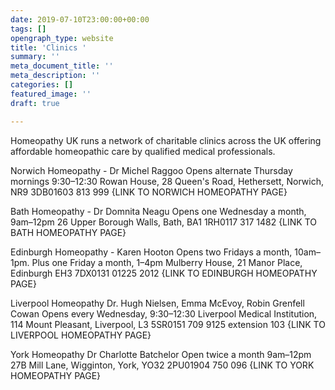 ```yaml
---
date: 2019-07-10T23:00:00+00:00
tags: []
opengraph_type: website
title: 'Clinics '
summary: ''
meta_document_title: ''
meta_description: ''
categories: []
featured_image: ''
draft: true

---
```



Homeopathy UK runs a network of charitable clinics across the UK offering affordable homeopathic care by qualified medical professionals. 

Norwich Homeopathy - Dr Michel Raggoo
Opens alternate Thursday mornings 9:30–12:30
Rowan House, 28 Queen's Road, Hethersett, Norwich, NR9 3DB01603 813 999
{LINK TO NORWICH HOMEOPATHY PAGE}

Bath Homeopathy - Dr Domnita Neagu
Opens one Wednesday a month, 9am–12pm
26 Upper Borough Walls, Bath, BA1 1RH0117 317 1482
{LINK TO BATH HOMEOPATHY PAGE}

Edinburgh Homeopathy - Karen Hooton
Opens two Fridays a month, 10am–1pm. Plus one Friday a month, 1–4pm
Mulberry House, 21 Manor Place, Edinburgh EH3 7DX0131 01225 2012
{LINK TO EDINBURGH HOMEOPATHY PAGE}

Liverpool Homeopathy
Dr. Hugh Nielsen, Emma McEvoy, Robin Grenfell Cowan
Opens every Wednesday, 9:30–12:30
Liverpool Medical Institution, 114 Mount Pleasant, Liverpool, L3 5SR0151 709 9125 extension 103
{LINK TO LIVERPOOL HOMEOPATHY PAGE}


York Homeopathy 
Dr Charlotte Batchelor
Open twice a month 9am–12pm
27B Mill Lane, Wigginton, York, YO32 2PU01904 750 096
{LINK TO YORK HOMEOPATHY PAGE}